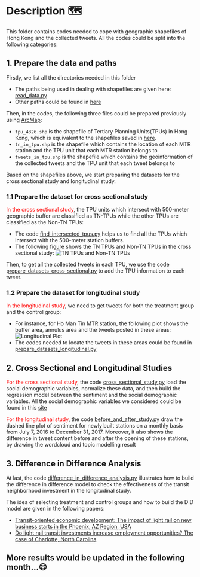 # Description :world_map:

This folder contains codes needed to cope with geographic shapefiles of Hong Kong and the collected tweets. All the codes could be split into the following categories:

## 1. Prepare the data and paths

Firstly, we list all the directories needed in this folder

- The paths being used in dealing with shapefiles are given here: [read_data.py](https://github.com/bright1993ff66/Social-Media-Data-Analysis/blob/master/transit_non_transit_comparision/read_data.py)
- Other paths could be found in [here](https://github.com/bright1993ff66/Social-Media-Data-Analysis/blob/master/read_data.py)

Then, in the codes, the following three files could be prepared previously using [ArcMap](http://desktop.arcgis.com/en/arcmap/):

- ```tpu_4326.shp``` is the shapefile of Tertiary Planning Units(TPUs) in Hong Kong, which is equivalent to the shapefiles saved in [here](https://github.com/bright1993ff66/Social-Media-Data-Analysis/tree/master/Datasets/shapefiles).
- ```tn_in_tpu.shp``` is the shapefile which contains the location of each MTR station and the TPU unit that each MTR station belongs to
- ```tweets_in_tpu.shp``` is the shapefile which contains the geoinformation of the collected tweets and the TPU unit that each tweet belongs to

Based on the shapefiles above, we start preparing the datasets for the cross sectional study and longitudinal study.

### 1.1 Prepare the dataset for cross sectional study

<span style='color:red'>In the cross sectional study</span>, the TPU units which intersect with 500-meter geographic buffer are classified as TN-TPUs while the other TPUs are classified as the Non-TN TPUs:

- The code [find_intersected_tpus.py](https://github.com/bright1993ff66/Social-Media-Data-Analysis/blob/master/transit_non_transit_comparision/find_tweets_in_each_tn.py) helps us to find all the TPUs which intersect with the 500-meter station buffers. 
- The following figure shows the TN TPUs and Non-TN TPUs in the cross sectional study: ![TN TPUs and Non-TN TPUs](https://github.com/bright1993ff66/Social-Media-Data-Analysis/blob/master/Figures/tn_tpus_nontn_tpus.png)

Then, to get all the collected tweets in each TPU,  we use the code [prepare_datasets_cross_sectional.py](https://github.com/bright1993ff66/Social-Media-Data-Analysis/blob/master/transit_non_transit_comparision/prepare_datasets_cross_sectional.py) to add the TPU information to each tweet.

### 1.2 Prepare the dataset for longitudinal study

<span style='color:red'>In the longitudinal study</span>, we need to get tweets for both the treatment group and the control group:

- For instance, for Ho Man Tin MTR station, the following plot shows the buffer area, annulus area and the tweets posted in these areas: ![Longitudinal Plot](https://github.com/bright1993ff66/Social-Media-Data-Analysis/blob/master/Figures/longitudinal_study_plot.png)
- The codes needed to locate the tweets in these areas could be found in [prepare_datasets_longitudinal.py](https://github.com/bright1993ff66/Social-Media-Data-Analysis/blob/master/transit_non_transit_comparision/prepare_datasets_longitudinal.py)

## 2. Cross Sectional and Longitudinal Studies

<span style='color:red'>For the cross sectional study</span>, the code [cross_sectional_study.py](https://github.com/bright1993ff66/Social-Media-Data-Analysis/blob/master/transit_non_transit_comparision/cross_sectional_study.py) load the social demographic variables, normalize these data, and then build the regression model between the sentiment and the social demographic variables. All the social demographic variables we considered could be found in this [site](https://www.bycensus2016.gov.hk/en/bc-dp-tpu.html)

<span style='color:red'>For the longitudinal study</span>, the code [before_and_after_study.py](https://github.com/bright1993ff66/Social-Media-Data-Analysis/blob/master/transit_non_transit_comparision/before_and_after_study.py) draw the dashed line plot of sentiment for newly built stations on a monthly basis from July 7, 2016 to December 31, 2017. Moreover, it also shows the difference in tweet content before and after the opening of these stations, by drawing the wordcloud and topic modelling result

## 3. Difference in Difference Analysis

At last, the code [difference_in_difference_analysis.py](https://github.com/bright1993ff66/Social-Media-Data-Analysis/blob/master/transit_non_transit_comparision/difference_in_difference_analysis.py) illustrates how to build the difference in difference model to check the effectiveness of the transit neighborhood investment in the longitudinal study. 

The idea of selecting treatment and control groups and how to build the DID model are given in the following papers:

- [Transit-oriented economic development: The impact of light rail on new business starts in the Phoenix, AZ Region, USA](https://journals.sagepub.com/doi/full/10.1177/0042098017724119)
- [Do light rail transit investments increase employment opportunities? The case of Charlotte, North Carolina](https://rsaiconnect.onlinelibrary.wiley.com/doi/full/10.1111/rsp3.12184)

## More results would be updated in the following month...:blush:

